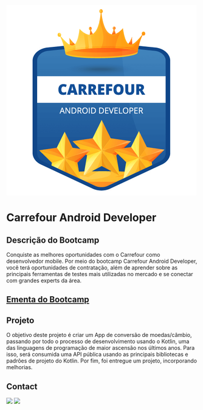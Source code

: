 <img alt="logo Bootcamp Carrefour Android Developer" src="https://github.com/joaomhernandes/DIO_Activities/blob/main/Assets/carrefourAndroidDeveloperLogo.png" style="width: 30%, height: auto, margin-left: auto, margin-left: auto" />

# Carrefour Android Developer

## Descrição do Bootcamp

Conquiste as melhores oportunidades com o Carrefour como desenvolvedor mobile. Por meio do bootcamp Carrefour Android Developer, você terá oportunidades de contratação, além de aprender sobre as principais ferramentas de testes mais utilizadas no mercado e se conectar com grandes experts da área.

## [Ementa do Bootcamp](https://github.com/joaomhernandes/DIO_Activities/blob/main/Assets/EmentaCarrefourAndroidDeveloper.md)

## Projeto

O objetivo deste projeto é criar um App de conversão de moedas/câmbio, passando por todo o processo de desenvolvimento usando o Kotlin, uma das linguagens de programação de maior ascensão nos últimos anos. Para isso, será consumida uma API pública usando as principais bibliotecas e padrões de projeto do Kotlin. Por fim, foi entregue um projeto, incorporando melhorias.


## Contact

<a href="https://www.linkedin.com/in/joão-maurício-hernandes-carrenho/" target="_blank"><img src="https://img.shields.io/badge/-LinkedIn-%230077B5?style=for-the-badge&logo=linkedin&logoColor=white" target="_blank"></a> <a href="https://github.com/joaomhernandes" target="_blank"><img src="https://img.shields.io/github/followers/joaomhernandes?label=Joaomhernandes&style=for-the-badge" target="_blank"></a> 